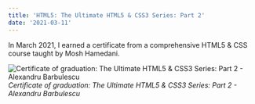 ```yaml
---
title: 'HTML5: The Ultimate HTML5 & CSS3 Series: Part 2'
date: '2021-03-11'
---
```


In March 2021, I earned a certificate from a comprehensive HTML5 & CSS course taught by Mosh Hamedani.

![Certificate of graduation: The Ultimate HTML5 & CSS3 Series: Part 2 - Alexandru Barbulescu](/images/certifications/html/the-ultimate-html5-and-css3-series-part-2.png)
_Certificate of graduation: The Ultimate HTML5 & CSS3 Series: Part 2 - Alexandru Barbulescu_

